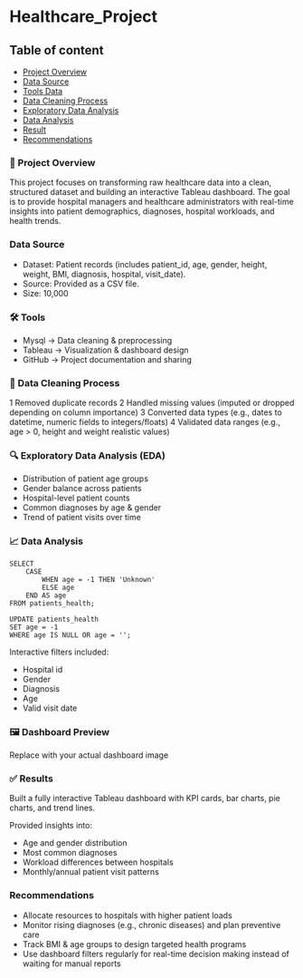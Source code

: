 # Healthcare_Project

## Table of content 
- [Project Overview](Project-Overview)
- [Data Source](Data-source)
- [Tools Data](Tools-Data)  
- [Data Cleaning Process](Data-Cleaning-Process)  
- [Exploratory Data Analysis](Exploratory-Data-Analysis)
- [Data Analysis](Data-Analysis)
- [Result](Result)
- [Recommendations](Recommendations)

### 📌 Project Overview

This project focuses on transforming raw healthcare data into a clean, structured dataset and building an interactive Tableau dashboard.
The goal is to provide hospital managers and healthcare administrators with real-time insights into patient demographics, diagnoses, hospital workloads, and health trends.

### Data Source

- Dataset: Patient records (includes patient_id, age, gender, height, weight, BMI, diagnosis, hospital, visit_date).
- Source: Provided as a CSV file.
- Size: 10,000

### 🛠 Tools

- Mysql → Data cleaning & preprocessing
- Tableau → Visualization & dashboard design
- GitHub → Project documentation and sharing

### 🧹 Data Cleaning Process

1 Removed duplicate records
2 Handled missing values (imputed or dropped depending on column importance)
3 Converted data types (e.g., dates to datetime, numeric fields to integers/floats)
4 Validated data ranges (e.g., age > 0, height and weight realistic values)

### 🔍 Exploratory Data Analysis (EDA)

- Distribution of patient age groups
- Gender balance across patients
- Hospital-level patient counts
- Common diagnoses by age & gender
- Trend of patient visits over time

### 📈 Data Analysis

```
SELECT 
    CASE 
        WHEN age = -1 THEN 'Unknown'
        ELSE age
    END AS age
FROM patients_health;

UPDATE patients_health
SET age = -1
WHERE age IS NULL OR age = '';
```

Interactive filters included:

- Hospital id
- Gender
- Diagnosis
- Age
- Valid visit date

### 🖼 Dashboard Preview

Replace with your actual dashboard image

### ✅ Results

Built a fully interactive Tableau dashboard with KPI cards, bar charts, pie charts, and trend lines.

Provided insights into:

- Age and gender distribution
- Most common diagnoses
- Workload differences between hospitals
- Monthly/annual patient visit patterns

### Recommendations

- Allocate resources to hospitals with higher patient loads
- Monitor rising diagnoses (e.g., chronic diseases) and plan preventive care
- Track BMI & age groups to design targeted health programs
- Use dashboard filters regularly for real-time decision making instead of waiting for manual reports
